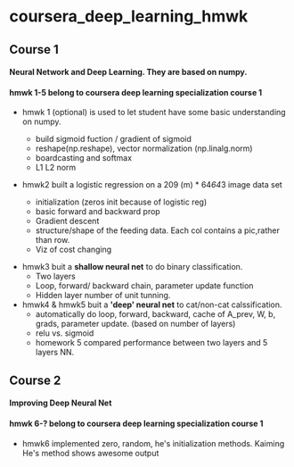 # coursera_deep_learning_hmwk

## Course 1
#### Neural Network and Deep Learning. They are based on numpy. 
#### hmwk 1-5 belong to coursera deep learning specialization course 1
* hmwk 1 (optional) is used to let student have some basic understanding on numpy.
  - build sigmoid fuction / gradient of sigmoid
  - reshape(np.reshape), vector normalization (np.linalg.norm)
  - boardcasting and softmax
  - L1 L2 norm
  
* hmwk2 built a logistic regression on a 209 (m) * 64*64*3 image data set 
  - initialization (zeros init because of logistic reg)
  - basic forward and backward prop
  - Gradient descent
  - structure/shape of the feeding data. Each col contains a pic,rather than row.
  - Viz of cost changing
  
- hmwk3 buit a **shallow neural net** to do binary classification.
  - Two layers
  - Loop, forward/ backward chain, parameter update function
  - Hidden layer number of unit tunning.
- hmwk4 & hmwk5 buit a **'deep' neural net** to cat/non-cat calssification.
  - automatically do loop, forward, backward, cache of A_prev, W, b, grads, parameter update. (based on number of layers)
  - relu vs. sigmoid
  - homework 5 compared performance between two layers and 5 layers NN.
  
## Course 2
#### Improving Deep Neural Net
#### hmwk 6-? belong to coursera deep learning specialization course 1
* hmwk6 implemented zero, random, he's initialization methods.  Kaiming He's method shows awesome output
